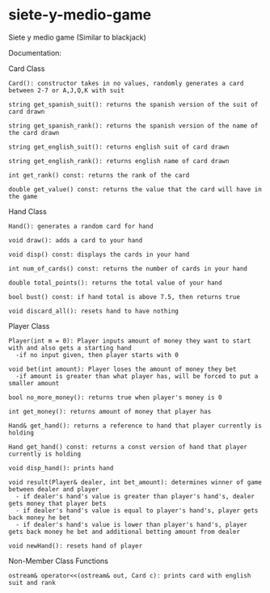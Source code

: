 # siete-y-medio-game

Siete y medio game (Similar to blackjack)

Documentation:

Card Class

    Card(): constructor takes in no values, randomly generates a card between 2-7 or A,J,Q,K with suit
  
    string get_spanish_suit(): returns the spanish version of the suit of card drawn
  
    string get_spanish_rank(): returns the spanish version of the name of the card drawn
  
    string get_english_suit(): returns english suit of card drawn
  
    string get_english_rank(): returns english name of card drawn
  
    int get_rank() const: returns the rank of the card
  
    double get_value() const: returns the value that the card will have in the game
  
  
  
 Hand Class
 
    Hand(): generates a random card for hand
  
    void draw(): adds a card to your hand
  
    void disp() const: displays the cards in your hand
  
    int num_of_cards() const: returns the number of cards in your hand
  
    double total_points(): returns the total value of your hand
  
    bool bust() const: if hand total is above 7.5, then returns true
  
    void discard_all(): resets hand to have nothing
  
  
  
 Player Class 
 
    Player(int m = 0): Player inputs amount of money they want to start with and also gets a starting hand
      -if no input given, then player starts with 0
    
    void bet(int amount): Player loses the amount of money they bet
      -if amount is greater than what player has, will be forced to put a smaller amount
    
    bool no_more_money(): returns true when player's money is 0
  
    int get_money(): returns amount of money that player has
  
    Hand& get_hand(): returns a reference to hand that player currently is holding
  
    Hand get_hand() const: returns a const version of hand that player currently is holding
  
    void disp_hand(): prints hand 
  
    void result(Player& dealer, int bet_amount): determines winner of game between dealer and player
      - if dealer's hand's value is greater than player's hand's, dealer gets money that player bets
      - if dealer's hand's value is equal to player's hand's, player gets back money he bet
      - if dealer's hand's value is lower than player's hand's, player gets back money he bet and additional betting amount from dealer
    
    void newHand(): resets hand of player
  
  
  Non-Member Class Functions
  
    ostream& operator<<(ostream& out, Card c): prints card with english suit and rank
  
  
  
  
